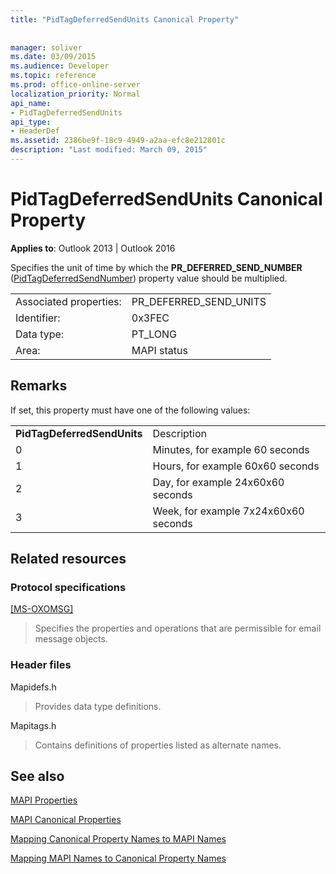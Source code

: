 ```yaml
---
title: "PidTagDeferredSendUnits Canonical Property"
 
 
manager: soliver
ms.date: 03/09/2015
ms.audience: Developer
ms.topic: reference
ms.prod: office-online-server
localization_priority: Normal
api_name:
- PidTagDeferredSendUnits
api_type:
- HeaderDef
ms.assetid: 2386be9f-18c9-4949-a2aa-efc8e212801c
description: "Last modified: March 09, 2015"
---
```


# PidTagDeferredSendUnits Canonical Property

  
  
**Applies to**: Outlook 2013 | Outlook 2016 
  
Specifies the unit of time by which the **PR_DEFERRED_SEND_NUMBER** ([PidTagDeferredSendNumber](pidtagdeferredsendnumber-canonical-property.md)) property value should be multiplied.
  
|||
|:-----|:-----|
|Associated properties:  <br/> |PR_DEFERRED_SEND_UNITS  <br/> |
|Identifier:  <br/> |0x3FEC  <br/> |
|Data type:  <br/> |PT_LONG  <br/> |
|Area:  <br/> |MAPI status  <br/> |
   
## Remarks

If set, this property must have one of the following values:
  
|||
|:-----|:-----|
|**PidTagDeferredSendUnits** <br/> |Description  <br/> |
|0  <br/> |Minutes, for example 60 seconds  <br/> |
|1  <br/> |Hours, for example 60x60 seconds  <br/> |
|2  <br/> |Day, for example 24x60x60 seconds  <br/> |
|3  <br/> |Week, for example 7x24x60x60 seconds  <br/> |
   
## Related resources

### Protocol specifications

[[MS-OXOMSG]](https://msdn.microsoft.com/library/daa9120f-f325-4afb-a738-28f91049ab3c%28Office.15%29.aspx)
  
> Specifies the properties and operations that are permissible for email message objects.
    
### Header files

Mapidefs.h
  
> Provides data type definitions.
    
Mapitags.h
  
> Contains definitions of properties listed as alternate names.
    
## See also



[MAPI Properties](mapi-properties.md)
  
[MAPI Canonical Properties](mapi-canonical-properties.md)
  
[Mapping Canonical Property Names to MAPI Names](mapping-canonical-property-names-to-mapi-names.md)
  
[Mapping MAPI Names to Canonical Property Names](mapping-mapi-names-to-canonical-property-names.md)

